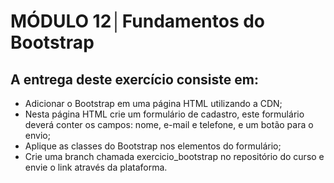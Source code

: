 # MÓDULO 12│Fundamentos do Bootstrap

## A entrega deste exercício consiste em:

- Adicionar o Bootstrap em uma página HTML utilizando a CDN;
- Nesta página HTML crie um formulário de cadastro, este formulário deverá conter os campos: nome, e-mail e telefone, e um botão para o envio;
- Aplique as classes do Bootstrap nos elementos do formulário;
- Crie uma branch chamada exercicio_bootstrap no repositório do curso e envie o link através da plataforma.
